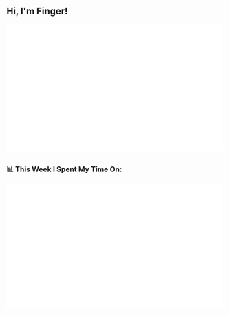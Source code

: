 <h2> Hi, I'm Finger!</h2>

<img align="right" src="https://raw.githubusercontent.com/spianmo/github-stats/master/generated/overview.svg#gh-light-mode-only">

<!-- <img align="right" height="160em" src="https://github-readme-stats-eight-theta.vercel.app/api/top-langs/?username=spianmo&layout=compact&langs_count=8&theme=algolia"/>	 -->
	
```go
package main

type Me struct {
	Name   string
	Job    string
	Code   string
	Skills string
}

func main() {
	me := &Me{
		Name:   "Finger",
		Job:    "Client-side Engineer",
		Code:   "Java and C++ and Others",
		Skills: "Android Security NLP ^o^",
	}
	_ = me
}
```


<h3>📊 This Week I Spent My Time On:</h3>
<img align='right' src="https://raw.githubusercontent.com/spianmo/github-stats/master/generated/languages.svg#gh-light-mode-only">

<!--START_SECTION:waka-->

```text
Vue.js                   4 hrs 16 mins   ███████░░░░░░░░░░░░░░░░░░   28.08 %
Python                   3 hrs 51 mins   ██████▒░░░░░░░░░░░░░░░░░░   25.32 %
JavaScript               3 hrs 43 mins   ██████░░░░░░░░░░░░░░░░░░░   24.46 %
Dart                     36 mins         █░░░░░░░░░░░░░░░░░░░░░░░░   04.02 %
JSON                     31 mins         █░░░░░░░░░░░░░░░░░░░░░░░░   03.42 %
Qt UI file               21 mins         ▓░░░░░░░░░░░░░░░░░░░░░░░░   02.33 %
```

<!--END_SECTION:waka-->
